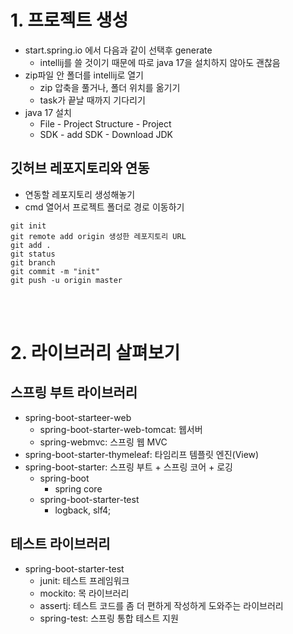 # 1. 프로젝트 생성
- start.spring.io 에서 다음과 같이 선택후 generate
    - intellij를 쓸 것이기 때문에 따로 java 17을 설치하지 않아도 괜찮음
- zip파일 안 폴더를 intellij로 열기
    - zip 압축을 풀거나, 폴더 위치를 옮기기
    - task가 끝날 때까지 기다리기
- java 17 설치
    - File - Project Structure - Project
    - SDK - add SDK - Download JDK
## 깃허브 레포지토리와 연동
- 연동할 레포지토리 생성해놓기
- cmd 열어서 프로젝트 폴더로 경로 이동하기
```
git init
git remote add origin 생성한 레포지토리 URL
git add .
git status
git branch
git commit -m "init"
git push -u origin master
```
<br><br>

# 2. 라이브러리 살펴보기

## 스프링 부트 라이브러리

- spring-boot-starteer-web
    - spring-boot-starter-web-tomcat: 웹서버
    - spring-webmvc: 스프링 웹 MVC
- spring-boot-starter-thymeleaf: 타임리프 템플릿 엔진(View)
- spring-boot-starter: 스프링 부트 + 스프링 코어 + 로깅
    - spring-boot
        - spring core
    - spring-boot-starter-test
        - logback, slf4;

## 테스트 라이브러리

- spring-boot-starter-test
    - junit: 테스트 프레임워크
    - mockito: 목 라이브러리
    - assertj: 테스트 코드를 좀 더 편하게 작성하게 도와주는 라이브러리
    - spring-test: 스프링 통합 테스트 지원

<br><br>

